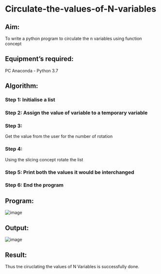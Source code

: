 # Circulate-the-values-of-N-variables
## Aim:
To write a python program to circulate the n variables using function concept
## Equipment’s required:
PC
Anaconda - Python 3.7
## Algorithm: 
### Step 1: Initialise a list 
### Step 2: Assign the value of variable to a temporary variable
### Step 3: 
Get the value from the user for the number of rotation
### Step 4: 
Using the slicing concept rotate the list

### Step 5: Print both the values it would be interchanged
### Step 6: End the program
## Program:
![image](https://github.com/divya280/Circulate-the-values-of-N-variables/assets/82276099/b9024910-d1de-4ace-9754-0e237edc07cd)


## Output:
![image](https://github.com/divya280/Circulate-the-values-of-N-variables/assets/82276099/4bd2d88a-e8a7-4601-a960-a52f31e0d0d0)

## Result:
Thus tne ciruclating the values of N Variables is successfully done.
